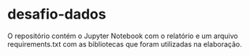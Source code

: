 # desafio-dados

O repositório contém o Jupyter Notebook com o relatório e um arquivo requirements.txt com as bibliotecas que foram utilizadas na elaboração.